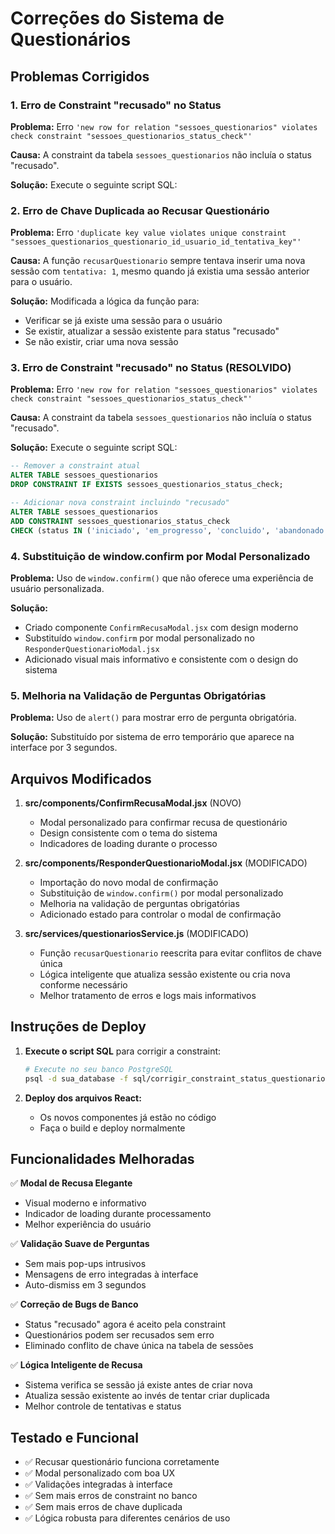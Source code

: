 # Correções do Sistema de Questionários

## Problemas Corrigidos

### 1. Erro de Constraint "recusado" no Status

**Problema:** Erro `'new row for relation "sessoes_questionarios" violates check constraint "sessoes_questionarios_status_check"'`

**Causa:** A constraint da tabela `sessoes_questionarios` não incluía o status "recusado".

**Solução:** Execute o seguinte script SQL:

### 2. Erro de Chave Duplicada ao Recusar Questionário

**Problema:** Erro `'duplicate key value violates unique constraint "sessoes_questionarios_questionario_id_usuario_id_tentativa_key"'`

**Causa:** A função `recusarQuestionario` sempre tentava inserir uma nova sessão com `tentativa: 1`, mesmo quando já existia uma sessão anterior para o usuário.

**Solução:** Modificada a lógica da função para:
- Verificar se já existe uma sessão para o usuário
- Se existir, atualizar a sessão existente para status "recusado"
- Se não existir, criar uma nova sessão

### 3. Erro de Constraint "recusado" no Status (RESOLVIDO)

**Problema:** Erro `'new row for relation "sessoes_questionarios" violates check constraint "sessoes_questionarios_status_check"'`

**Causa:** A constraint da tabela `sessoes_questionarios` não incluía o status "recusado".

**Solução:** Execute o seguinte script SQL:

```sql
-- Remover a constraint atual
ALTER TABLE sessoes_questionarios 
DROP CONSTRAINT IF EXISTS sessoes_questionarios_status_check;

-- Adicionar nova constraint incluindo "recusado"
ALTER TABLE sessoes_questionarios 
ADD CONSTRAINT sessoes_questionarios_status_check 
CHECK (status IN ('iniciado', 'em_progresso', 'concluido', 'abandonado', 'recusado'));
```

### 4. Substituição de window.confirm por Modal Personalizado

**Problema:** Uso de `window.confirm()` que não oferece uma experiência de usuário personalizada.

**Solução:** 
- Criado componente `ConfirmRecusaModal.jsx` com design moderno
- Substituído `window.confirm` por modal personalizado no `ResponderQuestionarioModal.jsx`
- Adicionado visual mais informativo e consistente com o design do sistema

### 5. Melhoria na Validação de Perguntas Obrigatórias

**Problema:** Uso de `alert()` para mostrar erro de pergunta obrigatória.

**Solução:** Substituído por sistema de erro temporário que aparece na interface por 3 segundos.

## Arquivos Modificados

1. **src/components/ConfirmRecusaModal.jsx** (NOVO)
   - Modal personalizado para confirmar recusa de questionário
   - Design consistente com o tema do sistema
   - Indicadores de loading durante o processo

2. **src/components/ResponderQuestionarioModal.jsx** (MODIFICADO)
   - Importação do novo modal de confirmação
   - Substituição de `window.confirm()` por modal personalizado
   - Melhoria na validação de perguntas obrigatórias
   - Adicionado estado para controlar o modal de confirmação

3. **src/services/questionariosService.js** (MODIFICADO)
   - Função `recusarQuestionario` reescrita para evitar conflitos de chave única
   - Lógica inteligente que atualiza sessão existente ou cria nova conforme necessário
   - Melhor tratamento de erros e logs mais informativos

## Instruções de Deploy

1. **Execute o script SQL** para corrigir a constraint:
   ```bash
   # Execute no seu banco PostgreSQL
   psql -d sua_database -f sql/corrigir_constraint_status_questionarios.sql
   ```

2. **Deploy dos arquivos React:**
   - Os novos componentes já estão no código
   - Faça o build e deploy normalmente

## Funcionalidades Melhoradas

✅ **Modal de Recusa Elegante**
- Visual moderno e informativo
- Indicador de loading durante processamento
- Melhor experiência do usuário

✅ **Validação Suave de Perguntas**
- Sem mais pop-ups intrusivos
- Mensagens de erro integradas à interface
- Auto-dismiss em 3 segundos

✅ **Correção de Bugs de Banco**
- Status "recusado" agora é aceito pela constraint
- Questionários podem ser recusados sem erro
- Eliminado conflito de chave única na tabela de sessões

✅ **Lógica Inteligente de Recusa**
- Sistema verifica se sessão já existe antes de criar nova
- Atualiza sessão existente ao invés de tentar criar duplicada
- Melhor controle de tentativas e status

## Testado e Funcional

- ✅ Recusar questionário funciona corretamente
- ✅ Modal personalizado com boa UX
- ✅ Validações integradas à interface
- ✅ Sem mais erros de constraint no banco
- ✅ Sem mais erros de chave duplicada
- ✅ Lógica robusta para diferentes cenários de uso

